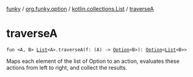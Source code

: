 [funky](../../index.md) / [org.funky.option](../index.md) / [kotlin.collections.List](index.md) / [traverseA](.)

# traverseA

`fun <A, B> `[`List`](https://kotlinlang.org/api/latest/jvm/stdlib/kotlin.collections/-list/index.html)`<A>.traverseA(f: (A) -> `[`Option`](../-option/index.md)`<B>): `[`Option`](../-option/index.md)`<`[`List`](https://kotlinlang.org/api/latest/jvm/stdlib/kotlin.collections/-list/index.html)`<B>>`

Maps each element of the list of Option to an action, evaluates these actions from left to right, and collect the results.

